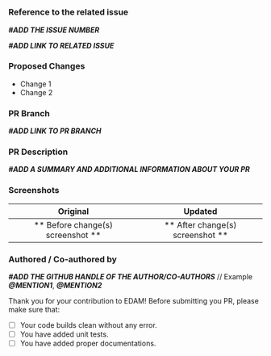 # <Feature Title>

### Reference to the related issue
**_#ADD THE ISSUE NUMBER_**

**_#ADD LINK TO RELATED ISSUE_**

### Proposed Changes 
- Change 1
- Change 2

### PR Branch 
**_#ADD LINK TO PR BRANCH_**

### PR Description
**_#ADD A SUMMARY AND ADDITIONAL INFORMATION ABOUT YOUR PR_**

### Screenshots 

Original         |      Updated
:------------------:|:------------------:
** Before change(s) screenshot ** | ** After change(s) screenshot ** 

### Authored / Co-authored by
**_#ADD THE GITHUB HANDLE OF THE AUTHOR/CO-AUTHORS_**
// Example 
**_@MENTION1_**, **_@MENTION2_**


Thank you for your contribution to EDAM!
Before submitting you PR, please make sure that:

- [ ] Your code builds clean without any error.
- [ ] You have added unit tests.
- [ ] You have added proper documentations. 